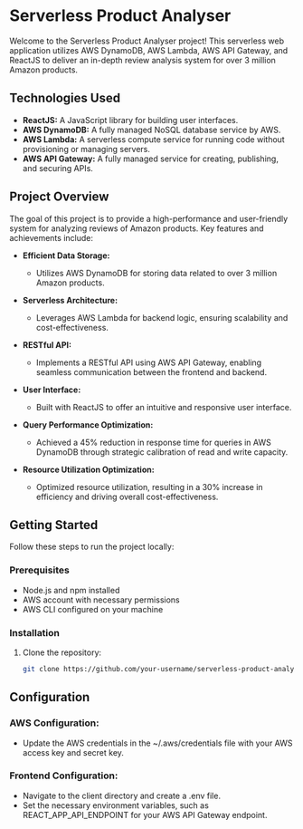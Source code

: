 # Serverless Product Analyser

Welcome to the Serverless Product Analyser project! This serverless web application utilizes AWS DynamoDB, AWS Lambda, AWS API Gateway, and ReactJS to deliver an in-depth review analysis system for over 3 million Amazon products.

## Technologies Used

- **ReactJS:** A JavaScript library for building user interfaces.
- **AWS DynamoDB:** A fully managed NoSQL database service by AWS.
- **AWS Lambda:** A serverless compute service for running code without provisioning or managing servers.
- **AWS API Gateway:** A fully managed service for creating, publishing, and securing APIs.

## Project Overview

The goal of this project is to provide a high-performance and user-friendly system for analyzing reviews of Amazon products. Key features and achievements include:

- **Efficient Data Storage:**
  - Utilizes AWS DynamoDB for storing data related to over 3 million Amazon products.

- **Serverless Architecture:**
  - Leverages AWS Lambda for backend logic, ensuring scalability and cost-effectiveness.

- **RESTful API:**
  - Implements a RESTful API using AWS API Gateway, enabling seamless communication between the frontend and backend.

- **User Interface:**
  - Built with ReactJS to offer an intuitive and responsive user interface.

- **Query Performance Optimization:**
  - Achieved a 45% reduction in response time for queries in AWS DynamoDB through strategic calibration of read and write capacity.

- **Resource Utilization Optimization:**
  - Optimized resource utilization, resulting in a 30% increase in efficiency and driving overall cost-effectiveness.

## Getting Started

Follow these steps to run the project locally:

### Prerequisites

- Node.js and npm installed
- AWS account with necessary permissions
- AWS CLI configured on your machine

### Installation

1. Clone the repository:

   ```bash
   git clone https://github.com/your-username/serverless-product-analyser.git

## Configuration

### AWS Configuration:
- Update the AWS credentials in the ~/.aws/credentials file with your AWS access key and secret key.

### Frontend Configuration:
- Navigate to the client directory and create a .env file.
- Set the necessary environment variables, such as REACT_APP_API_ENDPOINT for your AWS API Gateway endpoint.